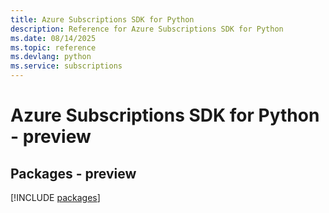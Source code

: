 ```yaml
---
title: Azure Subscriptions SDK for Python
description: Reference for Azure Subscriptions SDK for Python
ms.date: 08/14/2025
ms.topic: reference
ms.devlang: python
ms.service: subscriptions
---
```

# Azure Subscriptions SDK for Python - preview
## Packages - preview
[!INCLUDE [packages](subscriptions-index.md)]